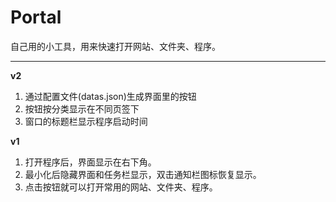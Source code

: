# Portal

自己用的小工具，用来快速打开网站、文件夹、程序。

---
**v2**
1. 通过配置文件(datas.json)生成界面里的按钮
1. 按钮按分类显示在不同页签下
1. 窗口的标题栏显示程序启动时间

**v1**  
1. 打开程序后，界面显示在右下角。  
1. 最小化后隐藏界面和任务栏显示，双击通知栏图标恢复显示。  
1. 点击按钮就可以打开常用的网站、文件夹、程序。
